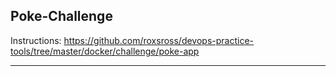 ## Poke-Challenge

Instructions:
https://github.com/roxsross/devops-practice-tools/tree/master/docker/challenge/poke-app

---

